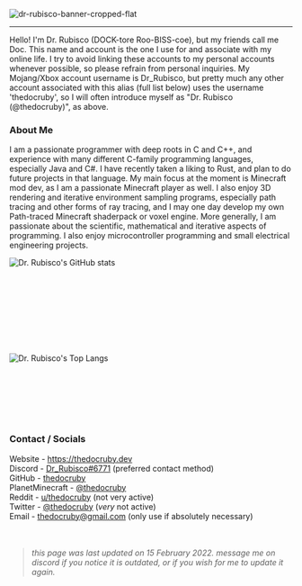 ![dr-rubisco-banner-cropped-flat](https://user-images.githubusercontent.com/76263371/154176272-963d6f89-325d-444e-a2f3-73c7120647da.png)

---

Hello! I'm Dr. Rubisco (DOCK-tore Roo-BISS-coe), but my friends call me Doc. This name and account is the one I use for and associate with my online life. I try to avoid linking these accounts to my personal accounts whenever possible, so please refrain from personal inquiries. My Mojang/Xbox account username is Dr_Rubisco, but pretty much any other account associated with this alias (full list below) uses the username 'thedocruby', so I will often introduce myself as "Dr. Rubisco (@thedocruby)", as above.

### About Me
I am a passionate programmer with deep roots in C and C++, and experience with many different C-family programming languages, especially Java and C#. I have recently taken a liking to Rust, and plan to do future projects in that language. My main focus at the moment is Minecraft mod dev, as I am a passionate Minecraft player as well. I also enjoy 3D rendering and iterative environment sampling programs, especially path tracing and other forms of ray tracing, and I may one day develop my own Path-traced Minecraft shaderpack or voxel engine. More generally, I am passionate about the scientific, mathematical and iterative aspects of programming. I also enjoy microcontroller programming and small electrical engineering projects.

<a href="https://github.com/thedocruby">
  <img alt="Dr. Rubisco's GitHub stats" align="left" src="https://github-readme-stats.vercel.app/api?username=thedocruby&count_private=true&show_icons=true&theme=dark" />
</a><br><br><br><br><br><br><br><br><br><br>
<a href="https://github.com/anuraghazra/github-readme-stats">
  <img alt="Dr. Rubisco's Top Langs" align="left" src="https://github-readme-stats.vercel.app/api/top-langs/?username=thedocruby&layout=compact&theme=dark&count_private=true&exclude_repo=VANELLA,cayman,Iris-site,irisshaders.github.io" />
</a><br><br><br><br><br><br><br>

### Contact / Socials
Website - https://thedocruby.dev <br>
Discord -  [Dr_Rubisco#6771](https://discord.gg/kdZ6gH7Hg6) (preferred contact method) <br>
GitHub - [thedocruby](https://github.com/thedocruby/) <br>
PlanetMinecraft - [@thedocruby](https://www.planetminecraft.com/thedocruby) <br>
Reddit - [u/thedocruby](https://www.reddit.com/u/thedocruby) (not very active) <br>
Twitter - [@thedocruby](https://twitter.com/thedocruby) (_very_ not active) <br>
Email - [thedocruby@gmail.com](mailto:thedocruby@gmail.com) (only use if absolutely necessary) <br> <br> <br> 
> *this page was last updated on 15 February 2022. message me on discord if you notice it is outdated, or if you wish for me to update it again.*
